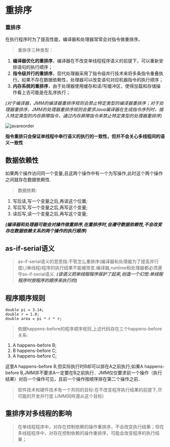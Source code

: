 # 重排序

### 重排序

在执行程序时为了提高性能，编译器和处理器常常会对指令做重排序。
>重排序三种类型：
1. **编译器优化的重排序**，编译器在不改变单线程程序语义的前提下，可以重新安排语句的执行顺序；
2. **指令级并行的重排序**，现代处理器采用了指令级并行技术来将多条指令重叠执行。如果不存在数据依赖性，处理器可以改变语句对应机器指令的执行顺序；
3. **内存系统的重排序**，由于处理器使用缓存和读/写缓冲区，使得加载和存储操作看上去可能是在乱序执行；

*(对于编译器，JMM的编译器重排序规则会禁止特定类型的编译器重排序；对于处理器重排序，JMM的处理器重排序规则会要求Java编译器在生成指令序列时，插入特定类型的内存屏障指令，通过内存屏障指令来禁止特定类型的处理器重排序)*

![javareorder](/images/javareorder.png)

**指令重排只会保证单线程中串行语义的执行的一致性，但并不会关心多线程间的语义一致性**

## 数据依赖性

如果两个操作访问同一个变量,且这两个操作中有一个为写操作,此时这个两个操作之间就存在数据依赖性.

>数据依赖:
1. 写后读,写一个变量之后,再读这个位置;
2. 写后写,写一个变量之后,再写这个变量;
3. 读后写,读一个变量之后,再写这个变量;

***(编译器和处理器可能会对操作做重排序,在重排序时,会遵守数据依赖性,不会改变存在数据依赖关系的两个操作的执行顺序)***

## as-if-serial语义

>as-if-serial语义的意思指:不管怎么重排序(编译器和处理器为了提高并行度),(单线程)程序的执行结果不能被改变.编译器,runtime和处理器都必须遵守as-if-serial语义.
***(该语义把单线程程序保护了起来,创造一个幻觉:单线程程序时按程序的顺序来执行的)***

## 程序顺序规则

```
double pi = 3.14;
double r = 1.0;
double area = pi * r * r;
```

>依据happens-before的程序顺序规则,上述代码存在三个happens-before关系:
1. A happens-before B;
2. B happens-before C;
3. A happens-before C;

这里A happens-before B,但实际执行时B却可以排在A之前执行;如果A happens-before B,JMM并不要求A一定要在B之前执行．JMM仅仅要求前一个操作（执行结果）对后一个操作可见，且前一个操作按顺序排在第二个操作之前．

>软件技术和硬件技术有一个共同的目标:在不改变程序执行结果的前提下,尽可能的开发并行度.(JMM同样遵从这个目标)


## 重排序对多线程的影响

>在单线程程序中，对存在控制依赖的操作重排序，不会改变执行结果；但在多线程程序中，对存在控制依赖的操作重排序，可能会改变程序的执行结果；


